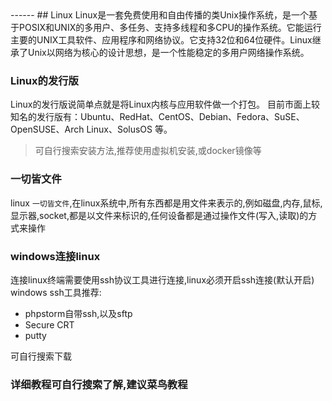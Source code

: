<head>
     <title>EasySwoole 入门教程|swoole 入门教程|Linux基础</title>
     <meta name="keywords" content="EasySwoole 入门教程|swoole 入门教程|Linux基础"/>
     <meta name="description" content="EasySwoole 入门教程|swoole 入门教程|Linux基础"/>
</head>
---<head>---
## Linux
Linux是一套免费使用和自由传播的类Unix操作系统，是一个基于POSIX和UNIX的多用户、多任务、支持多线程和多CPU的操作系统。它能运行主要的UNIX工具软件、应用程序和网络协议。它支持32位和64位硬件。Linux继承了Unix以网络为核心的设计思想，是一个性能稳定的多用户网络操作系统。

### Linux的发行版
Linux的发行版说简单点就是将Linux内核与应用软件做一个打包。
目前市面上较知名的发行版有：Ubuntu、RedHat、CentOS、Debian、Fedora、SuSE、OpenSUSE、Arch Linux、SolusOS 等。

>可自行搜索安装方法,推荐使用虚拟机安装,或docker镜像等


### 一切皆文件
linux `一切皆文件`,在linux系统中,所有东西都是用文件来表示的,例如磁盘,内存,鼠标,显示器,socket,都是以文件来标识的,任何设备都是通过操作文件(写入,读取)的方式来操作  
### windows连接linux
连接linux终端需要使用ssh协议工具进行连接,linux必须开启ssh连接(默认开启)
windows ssh工具推荐:
* phpstorm自带ssh,以及sftp
* Secure CRT
* putty

可自行搜索下载

### 详细教程可自行搜索了解,建议菜鸟教程